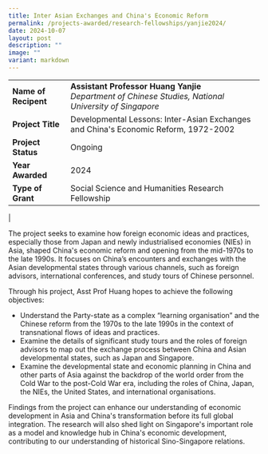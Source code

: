 ```yaml
---
title: Inter Asian Exchanges and China's Economic Reform
permalink: /projects-awarded/research-fellowships/yanjie2024/
date: 2024-10-07
layout: post
description: ""
image: ""
variant: markdown
---
```

|  |  |
|---|---|
| **Name of Recipent** | **Assistant Professor Huang Yanjie**<br>_Department of Chinese Studies, National University of Singapore_ |
| **Project Title** | Developmental Lessons: Inter-Asian Exchanges and China's Economic Reform, 1972-2002|
| **Project Status** | Ongoing |
| **Year Awarded** | 2024 |
| **Type of Grant** | Social Science and Humanities Research Fellowship |
|

The project seeks to examine how foreign economic ideas and practices, especially those from Japan and newly industrialised economies (NIEs) in Asia, shaped China's economic reform and opening from the mid-1970s to the late 1990s. It focuses on China’s encounters and exchanges with the Asian developmental states through various channels, such as foreign advisors, international conferences, and study tours of Chinese personnel.

Through his project, Asst Prof Huang hopes to achieve the following objectives:
* Understand the Party-state as a complex “learning organisation” and the Chinese reform from the 1970s to the late 1990s in the context of transnational flows of ideas and practices.
* Examine the details of significant study tours and the roles of foreign advisors to map out the exchange process between China and Asian developmental states, such as Japan and Singapore.
* Examine the developmental state and economic planning in China and other parts of Asia against the backdrop of the world order from the Cold War to the post-Cold War era, including the roles of China, Japan, the NIEs, the United States, and international organisations.

Findings from the project can enhance our understanding of economic development in Asia and China's transformation before its full global integration. The research will also shed light on Singapore's important role as a model and knowledge hub in China's economic development, contributing to our understanding of historical Sino-Singapore relations.